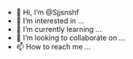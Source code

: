 - 👋 Hi, I’m @Sjjsnshf
- 👀 I’m interested in ...
- 🌱 I’m currently learning ...
- 💞️ I’m looking to collaborate on ...
- 📫 How to reach me ...

<!---
Sjjsnshf/Sjjsnshf is a ✨ special ✨ repository because its `README.md` (this file) appears on your GitHub profile.
You can click the Preview link to take a look at your changes.
--->

